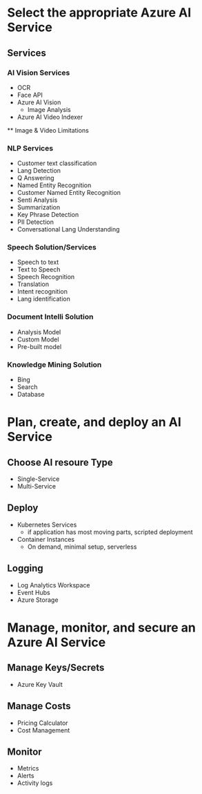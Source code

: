 # Select the appropriate Azure AI Service

## Services

### AI Vision Services
* OCR
* Face API
* Azure AI Vision
   - Image Analysis
* Azure AI Video Indexer

** Image & Video Limitations 

### NLP Services
* Customer text classification
* Lang Detection
* Q Answering
* Named Entity Recognition
* Customer Named Entity Recognition
* Senti Analysis
* Summarization
* Key Phrase Detection
* PII Detection
* Conversational Lang Understanding

### Speech Solution/Services
* Speech to text
* Text to Speech
* Speech Recognition
* Translation
* Intent recognition
* Lang identification

### Document Intelli Solution
* Analysis Model
* Custom Model
* Pre-built model

### Knowledge Mining Solution
  * Bing
  * Search
  * Database

# Plan, create, and deploy an AI Service

## Choose AI resoure Type
* Single-Service
* Multi-Service

## Deploy
* Kubernetes Services
  - if application has most moving parts, scripted deployment 
* Container Instances
  - On demand, minimal setup, serverless

## Logging
* Log Analytics Workspace
* Event Hubs
* Azure Storage

# Manage, monitor, and secure an Azure AI Service

## Manage Keys/Secrets
* Azure Key Vault

## Manage Costs
* Pricing Calculator
* Cost Management

## Monitor
* Metrics
* Alerts
* Activity logs

